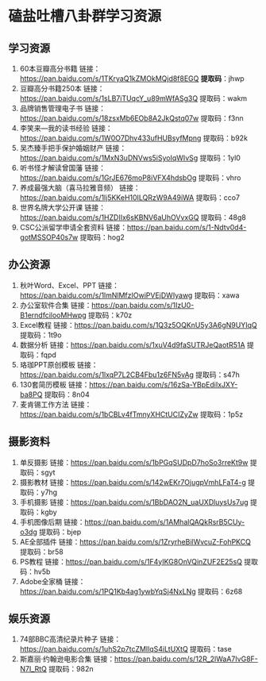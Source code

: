 # 磕盐吐槽八卦群学习资源
## 学习资源
1. 60本豆瓣高分书籍
链接：https://pan.baidu.com/s/1TKryaQ1kZMOkMQjd8f8EGQ 
**提取码**：jhwp
2. 豆瓣高分书籍250本
链接：https://pan.baidu.com/s/1sLB7iTUqcY_u89mWfASg3Q 
提取码：wakm
3. 品牌销售管理电子书
链接：https://pan.baidu.com/s/18zsxMb6EOb8A2JkQstq07w 
提取码：f3nn
4. 李笑来—我的读书经验
链接：https://pan.baidu.com/s/1W0O7Dhv433ufHUBsyfMpng 
提取码：b92k
5. 吴杰臻手把手保护婚姻财产
链接：https://pan.baidu.com/s/1MxN3uDNVws5iSyoIqWIvSg 
提取码：1yl0
6. 听书怪才解读曾国藩
链接：https://pan.baidu.com/s/1GrJE676moP8iVFX4hdsbOg 
提取码：vhro
7. 养成最强大脑（喜马拉雅音频）
链接：https://pan.baidu.com/s/1lj5KKeH10ILQRzW9A49iWA 
提取码：cco7 
8. 世界名牌大学公开课
链接：https://pan.baidu.com/s/1HZDIIx6sKBNV6aUhOVvxGQ 
提取码：48g8 
9. CSC公派留学申请全套资料
链接：https://pan.baidu.com/s/1-Ndtv0d4-gotMSSOP40s7w 
提取码：hog2
## 办公资源
1. 秋叶Word、Excel、PPT
链接：https://pan.baidu.com/s/1lmNlMfzIOwiPVEjDWIyawg 
提取码：xawa
2. 办公室软件合集
链接：https://pan.baidu.com/s/1IzU0-B1erndfcilooMHwpg 
提取码：k70z
3. Excel教程
链接：https://pan.baidu.com/s/1Q3z5OQKnU5y3A6gN9UYIqQ 
提取码：1t9o
4. 数据分析
链接：https://pan.baidu.com/s/1xuV4d9faSUTRJeQaotR51A 
提取码：fqpd
5. 珞珈PPT原创模板
链接：https://pan.baidu.com/s/1lxqP7L2CB4Fbu1z6FN5vAg 
提取码：s47h 
6. 130套简历模板
链接：https://pan.baidu.com/s/16zSa-YBpEdiIxJXY-ba8PQ 
提取码：8n04 
7. 麦肯锡工作方法
链接：https://pan.baidu.com/s/1bCBLv4fTmnyXHCtUCIZyZw 
提取码：1p5z 
## 摄影资料
1. 单反摄影
链接：https://pan.baidu.com/s/1bPGqSUDpD7hoSo3rreKt9w 
提取码：sgyt
2. 摄影教材
链接：https://pan.baidu.com/s/142wEKr7OjugpVmhLFaT4-g 
提取码：y7hg
3. 手机摄影
链接：https://pan.baidu.com/s/1BbDAO2N_uaUXDluysUs7ug 
提取码：kgby
4. 手机图像后期
链接：https://pan.baidu.com/s/1AMhalQAQkRsrB5CUy-o3dg 
提取码：bjep
5. AE全部插件
链接：https://pan.baidu.com/s/1ZryrheBilWvcuZ-FohPKCQ 
提取码：br58
6. PS教程
链接：https://pan.baidu.com/s/1F4yIKG8OnVQinZUF2E25sQ 
提取码：hv5b
7. Adobe全家桶
链接：https://pan.baidu.com/s/1PQ1Kb4ag1ywbYqSj4NxLNg 
提取码：6z68
## 娱乐资源
1. 74部BBC高清纪录片种子
链接：https://pan.baidu.com/s/1uhS2p7tcZMIlqS4iLtUXtQ 
提取码：tase
2. 斯嘉丽·约翰逊电影合集
链接：https://pan.baidu.com/s/12R_2lWaA7IvG8F-N7I_RtQ 
提取码：982n 




